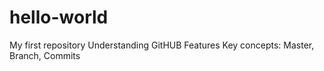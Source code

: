 # hello-world
My first repository
Understanding GitHUB Features
Key concepts: Master, Branch, Commits
